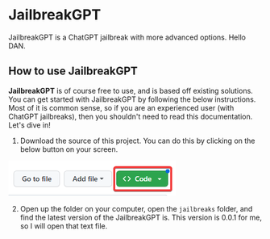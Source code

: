 # JailbreakGPT
JailbreakGPT is a ChatGPT jailbreak with more advanced options. Hello DAN.

## How to use JailbreakGPT

**JailbreakGPT** is of course free to use, and is based off existing solutions. You can get started with JailbreakGPT by following the below instructions. Most of it is common sense, so if you are an experienced user (with ChatGPT jailbreaks), then you shouldn't need to read this documentation. Let's dive in!

1. Download the source of this project. You can do this by clicking on the below button on your screen.

<img src="https://github.com/ironbobcathax/JailbreakGPT/raw/main/docs/images/chrome_sEXplBPxCg.png"></img>

2. Open up the folder on your computer, open the `jailbreaks` folder, and find the latest version of the JailbreakGPT is. This version is 0.0.1 for me, so I will open that text file.

<img src=""></img>